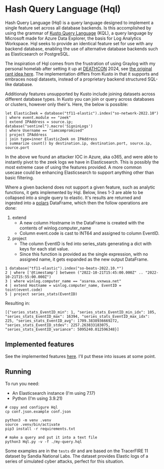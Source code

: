 # Hash Query Language (Hql)
Hash Query Language (Hql) is a query language designed to implement a single feature set across all database backends.
Is this accomplished by using the grammar of [Kusto Query Language](https://github.com/microsoft/Kusto-Query-Language) (KQL), a query language by Microsoft made for Azure Data Explorer, the basis for Log Analytics Workspace.
Hql seeks to provide an identical feature set for use with any backend database, enabling the use of alternative database backends such as Elasticsearch or PostgreSQL.

The inspiration of Hql comes from the frustration of using Graylog with my personal homelab after setting it up at [DEATHCON](https://deathcon.io) 2024, see [the original rant idea here](docs/MANIFESTO.md).
The implementation differs from Kusto in that it supports and embraces nosql datasets, instead of a proprietary backend structured SQL-like database.

Additionaly features unsupported by Kusto include joining datasets across different database types.
In Kusto you can join or query across databases or clusters, however only their's.
Here, the below is possible:

```
let ElasticZeek = database("tf11-elastic").index("so-network-2022.10")
| where event.module == "zeek"
| extend IPAddress = source.ip;
database("sentinel").macro('SigninLogs')
| where Username == "iamcompromised"
| project IPAddress
| join type=inner ElasticZeek on IPAddress
| summarize count() by destination.ip, destination.port, source.ip, source.port
```

In the above we found an attacker IOC in Azure, aka o365, and were able to instantly pivot to the zeek logs we have in Elasticsearch.
This is possibly the most extreme case of using the features provided.
A more common usecase could be enhancing Elasticsearch to support anything other than basic filtering.

Where a given backend does not support a given feature, such as analytic functions, it gets implemented by Hql.
Below, lines 1-3 are able to be collapsed into a single query to elastic.
It's results are returned and ingested into a [polars](https://docs.pola.rs/) DataFrame, which then the follow operations are done:

1. extend
    - A new column Hostname in the DataFrame is created with the contents of winlog.computer_name
    - Column event.code is cast to INT64 and assigned to column EventID.
2. project
    - The column EventID is fed into series_stats generating a dict with keys for each stat value.
    - Since this function is provided as the single expression, with no assigned name, it gets expanded as the new output DataFrame.

```
1 database("tf11-elastic").index("so-beats-2022.10.*")
2 | where ['@timestamp'] between ("2022-10-21T15:45:00.000Z" .. "2022-10-21T15:55:00.000Z")
3 | where winlog.computer_name == "asarea.vxnwua.net"
4 | extend Hostname = winlog.computer_name, EventID = toint(event.code)
5 | project series_stats(EventID)
```

Resulting in:

```
[{"series_stats_EventID_min": 1, "series_stats_EventID_min_idx": 105, "series_stats_EventID_max": 16394, "series_stats_EventID_max_idx": 225, "series_stats_EventID_avg": 1709.3838936669272, "series_stats_EventID_stdev": 2257.263833183075, "series_stats_EventID_variance": 5095240.012596348}]
```

## Implemented features
See the implemented features [here](docs/features/README.md).
I'll put these into issues at some point.

## Running
To run you need:

- An Elasticsearch instance (I'm using 7.17)
- Python (I'm using 3.9.21)

```
# copy and configure Hql
cp conf.json.example conf.json

python3 -m venv .venv
source .venv/bin/activate
pip3 install -r requirements.txt

# make a query and put it into a text file
python3 Hql.py -v -f ./my-query.hql
```

Some examples are in the `tests` dir and are based on the TracerFIRE 11 dataset by Sandia National Labs.
The dataset provides Elastic logs of a series of simulated cyber attacks, perfect for this situation.